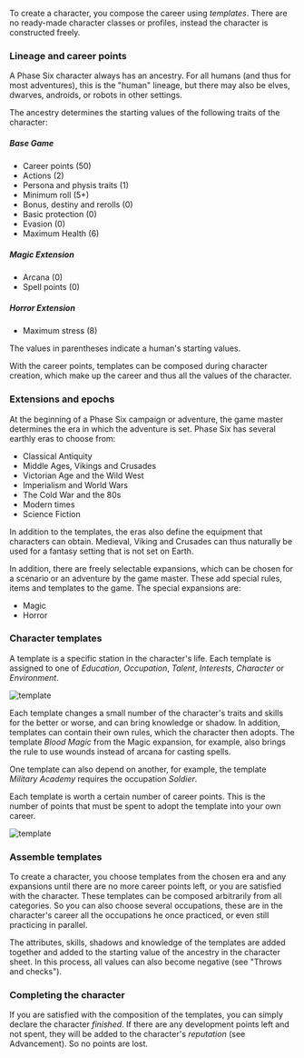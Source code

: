 To create a character, you compose the career using *templates*. There are no ready-made character classes or profiles, instead the character is constructed freely.

### Lineage and career points

A Phase Six character always has an ancestry. For all humans (and thus for most adventures), this is the "human" lineage, but there may also be elves, dwarves, androids, or robots in other settings. 

The ancestry determines the starting values of the following traits of the character:

##### Base Game
* Career points (50)
* Actions (2)
* Persona and physis traits (1)
* Minimum roll (5+)
* Bonus, destiny and rerolls (0)
* Basic protection (0)
* Evasion (0)
* Maximum Health (6)

##### Magic Extension
* Arcana (0)
* Spell points (0)

##### Horror Extension
* Maximum stress (8)

The values in parentheses indicate a human's starting values.

With the career points, templates can be composed during character creation, which make up the career and thus all the values of the character. 

### Extensions and epochs

At the beginning of a Phase Six campaign or adventure, the game master determines the era in which the adventure is set. Phase Six has several earthly eras to choose from:

* Classical Antiquity
* Middle Ages, Vikings and Crusades
* Victorian Age and the Wild West
* Imperialism and World Wars
* The Cold War and the 80s
* Modern times
* Science Fiction

In addition to the templates, the eras also define the equipment that characters can obtain. Medieval, Viking and Crusades can thus naturally be used for a fantasy setting that is not set on Earth.

In addition, there are freely selectable expansions, which can be chosen for a scenario or an adventure by the game master. These add special rules, items and templates to the game. The special expansions are:

* Magic
* Horror

### Character templates

A template is a specific station in the character's life. Each template is assigned to one of *Education*, *Occupation*, *Talent*, *Interests*, *Character* or *Environment*. 

![template](img/template.png "template")

Each template changes a small number of the character's traits and skills for the better or worse, and can bring knowledge or shadow. In addition, templates can contain their own rules, which the character then adopts. The 
template *Blood Magic* from the Magic expansion, for example, also brings the rule to use wounds instead of arcana for casting spells. 

One template can also depend on another, for example, the template *Military Academy* requires the occupation *Soldier*.

Each template is worth a certain number of career points. This is the number of points that must be spent to adopt the template into your own career. 

![template](img/template1.png "template")

### Assemble templates

To create a character, you choose templates from the chosen era and any expansions until there are no more career points left, or you are satisfied with the character. These templates can be composed arbitrarily from all categories. So you can also choose several occupations, these are in the character's career all the occupations he once practiced, or even still practicing in parallel. 

The attributes, skills, shadows and knowledge of the templates are added together and added to the starting value of the ancestry in the character sheet. In this process, all values can also become negative (see "Throws and checks").

### Completing the character

If you are satisfied with the composition of the templates, you can simply declare the character *finished*. If there are any development points left and not spent, they will be added to the character's *reputation* (see Advancement). So no points are lost.

